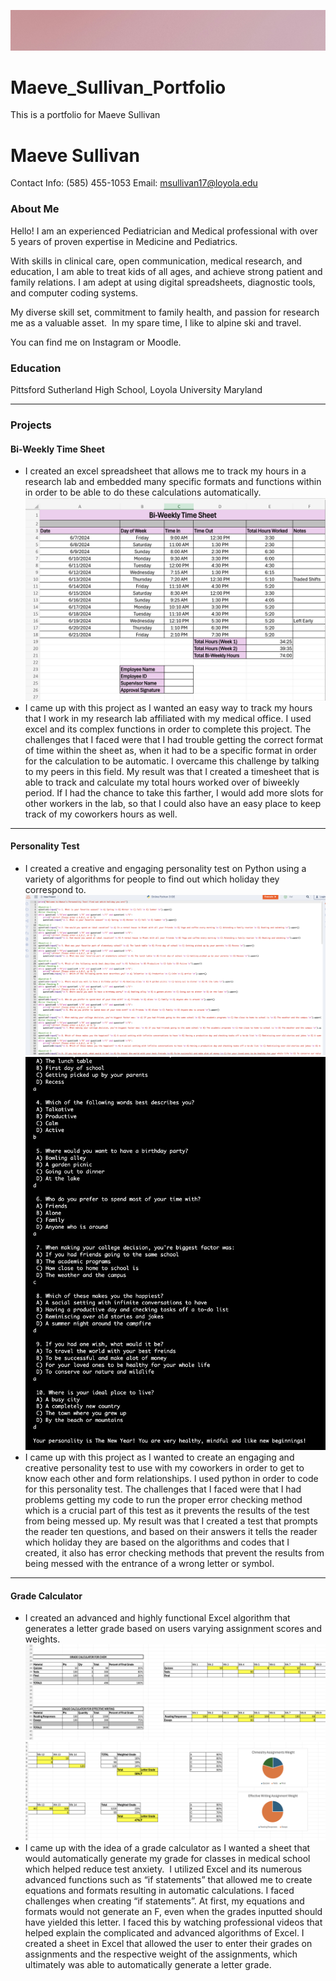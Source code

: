![](/pink_banner.jpg)

# Maeve_Sullivan_Portfolio
This is a portfolio for Maeve Sullivan
# Maeve Sullivan
Contact Info: (585) 455-1053
Email: msullivan17@loyola.edu
### About Me 
Hello! I am an experienced Pediatrician and Medical professional with over 5
years of proven expertise in Medicine and Pediatrics. 

With skills in clinical care, open communication, medical research, and education, I am able to treat kids of all ages, and achieve strong patient and family relations. I am adept at using digital spreadsheets, diagnostic tools, and computer coding systems. 

My diverse skill set, commitment to family health, and passion for research me as a valuable asset.  In my spare time, I like to alpine ski and travel. 

You can find me on Instagram or Moodle.

### Education 
Pittsford Sutherland High School, Loyola University Maryland
***
### Projects

#### Bi-Weekly Time Sheet
 -  I created an excel spreadsheet that allows me to track my hours in a research lab and embedded many specific formats and functions within in order to be able to do these calculations automatically.
 ![](/timetable.png)
 - I came up with this project as I wanted an easy way to track my hours that I work in my research lab affiliated with my medical office. I used excel and its complex functions in order to complete this project. The challenges that I faced were that I had trouble getting the correct format of time within the sheet as, when it had to be a specific format in order for the calculation to be automatic.  I overcame this challenge by talking to my peers in this field. My result was that I created a timesheet that is able to track and calculate my total hours worked over of biweekly period. If I had the chance to take this farther, I would add more slots for other workers in the lab, so that I could also have an easy place to keep track of my coworkers hours as well.

***
#### Personality Test
 - I created a creative and engaging personality test on Python using a variety of algorithms for people to find out which holiday they correspond to.
 ![](personality_code.png)
 ![](/personalitry_code_pic2.png)
 - I came up with this project as I wanted to create an engaging and creative personality test to use with my coworkers in order to get to know each other and form relationships. I used python in order to code for this personality test. The challenges that I faced were that I had problems getting my code to run the proper error checking method which is a crucial part of this test as it prevents the results of the test from being messed up. My result was that I created a test that prompts the reader ten questions, and based on their answers it tells the reader which holiday they are based on the algorithms and codes that I created, it also has error checking methods that prevent the results from being messed with the entrance of a wrong letter or symbol.

***
#### Grade Calculator
 - I created an advanced and highly functional Excel algorithm that generates a letter grade based on users varying assignment scores and weights.
 ![](/grade_calc.png)
 ![](/grade_calcuulator.png)
 - I came up with the idea of a grade calculator as I wanted a sheet that would automatically generate my grade for classes in medical school which helped reduce test anxiety.  I utilized Excel and its numerous advanced functions such as “if statements” that allowed me to create equations and formats resulting in automatic calculations. I faced challenges when creating “if statements”. At first, my equations and formats would not generate an F, even when the grades inputted should have yielded this letter. I faced this by watching professional videos that helped explain the complicated and advanced algorithms of Excel.  I created a sheet in Excel that allowed the user to enter their grades on assignments and the respective weight of the assignments, which ultimately was able to automatically generate a letter grade.


